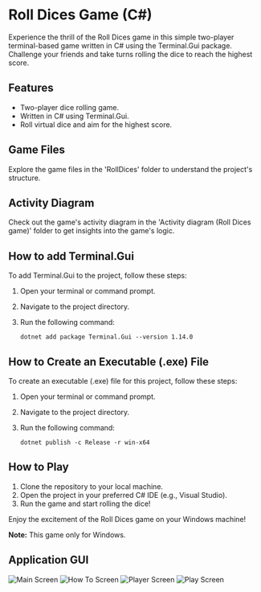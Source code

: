 # Roll Dices Game (C#)

Experience the thrill of the Roll Dices game in this simple two-player terminal-based game written in C# using the Terminal.Gui package. Challenge your friends and take turns rolling the dice to reach the highest score.

## Features

- Two-player dice rolling game.
- Written in C# using Terminal.Gui.
- Roll virtual dice and aim for the highest score.

## Game Files

Explore the game files in the 'RollDices' folder to understand the project's structure.

## Activity Diagram

Check out the game's activity diagram in the 'Activity diagram (Roll Dices game)' folder to get insights into the game's logic.


## How to add Terminal.Gui 

To add Terminal.Gui to the project, follow these steps:

1. Open your terminal or command prompt.

2. Navigate to the project directory.

3. Run the following command:

   ```shell
   dotnet add package Terminal.Gui --version 1.14.0

## How to Create an Executable (.exe) File

To create an executable (.exe) file for this project, follow these steps:

1. Open your terminal or command prompt.

2. Navigate to the project directory.

3. Run the following command:

   ```shell
   dotnet publish -c Release -r win-x64

## How to Play

1. Clone the repository to your local machine.
2. Open the project in your preferred C# IDE (e.g., Visual Studio).
3. Run the game and start rolling the dice!

Enjoy the excitement of the Roll Dices game on your Windows machine!

**Note:** This game only for Windows.

## Application GUI
![Main Screen](./images/main.png)
![How To Screen](./images/howTo.png)
![Player Screen](./images/enterPlayers.png)
![Play Screen](./images/play.png)
